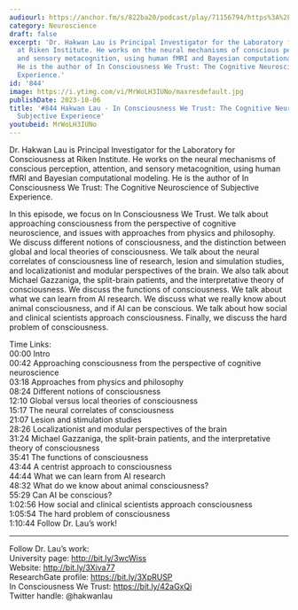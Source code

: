 ```yaml
---
audiourl: https://anchor.fm/s/822ba20/podcast/play/71156794/https%3A%2F%2Fd3ctxlq1ktw2nl.cloudfront.net%2Fstaging%2F2023-4-28%2F7b8271dd-bb92-a5a3-fd1b-6697baa7bf51.m4a
category: Neuroscience
draft: false
excerpt: 'Dr. Hakwan Lau is Principal Investigator for the Laboratory for Consciousness
  at Riken Institute. He works on the neural mechanisms of conscious perception, attention,
  and sensory metacognition, using human fMRI and Bayesian computational modeling.
  He is the author of In Consciousness We Trust: The Cognitive Neuroscience of Subjective
  Experience.'
id: '844'
image: https://i.ytimg.com/vi/MrWoLH3IUNo/maxresdefault.jpg
publishDate: 2023-10-06
title: '#844 Hakwan Lau - In Consciousness We Trust: The Cognitive Neuroscience of
  Subjective Experience'
youtubeid: MrWoLH3IUNo
---
```

<div class="timelinks">

Dr. Hakwan Lau is Principal Investigator for the Laboratory for Consciousness at Riken Institute. He works on the neural mechanisms of conscious perception, attention, and sensory metacognition, using human fMRI and Bayesian computational modeling. He is the author of In Consciousness We Trust: The Cognitive Neuroscience of Subjective Experience.

In this episode, we focus on In Consciousness We Trust. We talk about approaching consciousness from the perspective of cognitive neuroscience, and issues with approaches from physics and philosophy. We discuss different notions of consciousness, and the distinction between global and local theories of consciousness. We talk about the neural correlates of consciousness line of research, lesion and simulation studies, and localizationist and modular perspectives of the brain. We also talk about Michael Gazzaniga, the split-brain patients, and the interpretative theory of consciousness. We discuss the functions of consciousness. We talk about what we can learn from AI research. We discuss what we really know about animal consciousness, and if AI can be conscious. We talk about how social and clinical scientists approach consciousness. Finally, we discuss the hard problem of consciousness.

Time Links:  
<time>00:00</time> Intro  
<time>00:42</time> Approaching consciousness from the perspective of cognitive neuroscience  
<time>03:18</time> Approaches from physics and philosophy  
<time>08:24</time> Different notions of consciousness  
<time>12:10</time> Global versus local theories of consciousness  
<time>15:17</time> The neural correlates of consciousness  
<time>21:07</time> Lesion and stimulation studies  
<time>28:26</time> Localizationist and modular perspectives of the brain  
<time>31:24</time> Michael Gazzaniga, the split-brain patients, and the interpretative theory of consciousness  
<time>35:41</time> The functions of consciousness  
<time>43:44</time> A centrist approach to consciousness  
<time>44:44</time> What we can learn from AI research  
<time>48:32</time> What do we know about animal consciousness?  
<time>55:29</time> Can AI be conscious?  
<time>1:02:56</time> How social and clinical scientists approach consciousness  
<time>1:05:54</time> The hard problem of consciousness  
<time>1:10:44</time> Follow Dr. Lau’s work!

---

Follow Dr. Lau’s work:  
University page: http://bit.ly/3wcWiss  
Website: http://bit.ly/3Xiva77  
ResearchGate profile: https://bit.ly/3XpRUSP  
In Consciousness We Trust: https://bit.ly/42aGxQi  
Twitter handle: @hakwanlau
</div>

